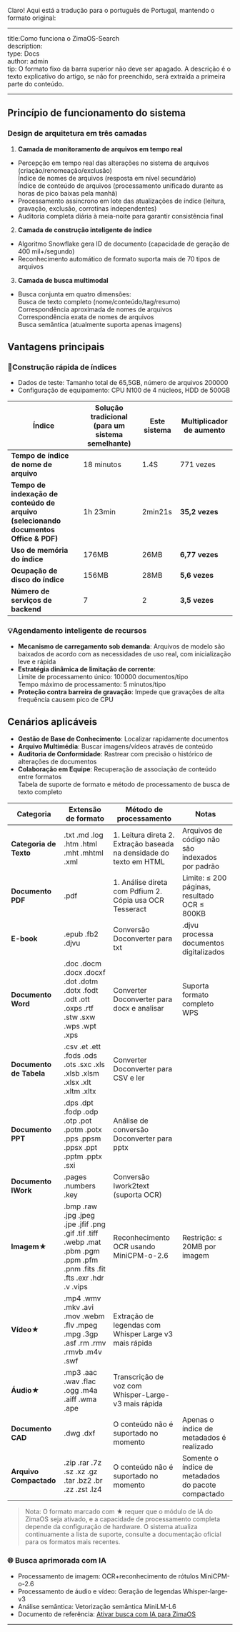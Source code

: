 Claro! Aqui está a tradução para o português de Portugal, mantendo o formato original:

---

title:Como funciona o ZimaOS-Search  
description:  
type: Docs  
author: admin  
tip: O formato fixo da barra superior não deve ser apagado. A descrição é o texto explicativo do artigo, se não for preenchido, será extraída a primeira parte do conteúdo.

---  
## Princípio de funcionamento do sistema  
### Design de arquitetura em três camadas  
1. **Camada de monitoramento de arquivos em tempo real**  
- Percepção em tempo real das alterações no sistema de arquivos (criação/renomeação/exclusão)  
Índice de nomes de arquivos (resposta em nível secundário)  
Índice de conteúdo de arquivos (processamento unificado durante as horas de pico baixas pela manhã)  
- Processamento assíncrono em lote das atualizações de índice (leitura, gravação, exclusão, corrotinas independentes)  
- Auditoria completa diária à meia-noite para garantir consistência final  
2. **Camada de construção inteligente de índice**  
- Algoritmo Snowflake gera ID de documento (capacidade de geração de 400 mil+/segundo)  
- Reconhecimento automático de formato suporta mais de 70 tipos de arquivos  
3. **Camada de busca multimodal**  
- Busca conjunta em quatro dimensões:  
Busca de texto completo (nome/conteúdo/tag/resumo)  
Correspondência aproximada de nomes de arquivos  
Correspondência exata de nomes de arquivos  
Busca semântica (atualmente suporta apenas imagens)  

## Vantagens principais  
### 🚀Construção rápida de índices  
- Dados de teste: Tamanho total de 65,5GB, número de arquivos 200000  
- Configuração de equipamento: CPU N100 de 4 núcleos, HDD de 500GB  

| **Índice** | **Solução tradicional (para um sistema semelhante)** | **Este sistema** | **Multiplicador de aumento** |  
| - | - | - | - |  
| **Tempo de índice de nome de arquivo** | 18 minutos | 1.4S | 771 vezes |  
| **Tempo de indexação de conteúdo de arquivo (selecionando documentos Office & PDF)** | 1h 23min | 2min21s | **35,2 vezes** |  
| **Uso de memória do índice** | 176MB | 26MB | **6,77 vezes** |  
| **Ocupação de disco do índice** | 156MB | 28MB | **5,6 vezes** |  
| **Número de serviços de backend** | 7 | 2 | **3,5 vezes** |  

### 💡Agendamento inteligente de recursos  
- **Mecanismo de carregamento sob demanda**: Arquivos de modelo são baixados de acordo com as necessidades de uso real, com inicialização leve e rápida  
- **Estratégia dinâmica de limitação de corrente**:  
Limite de processamento único: 100000 documentos/tipo  
Tempo máximo de processamento: 5 minutos/tipo  
- **Proteção contra barreira de gravação**: Impede que gravações de alta frequência causem pico de CPU  

## Cenários aplicáveis  
- **Gestão de Base de Conhecimento**: Localizar rapidamente documentos  
- **Arquivo Multimédia**: Buscar imagens/vídeos através de conteúdo  
- **Auditoria de Conformidade**: Rastrear com precisão o histórico de alterações de documentos  
- **Colaboração em Equipe**: Recuperação de associação de conteúdo entre formatos  
Tabela de suporte de formato e método de processamento de busca de texto completo  

| Categoria | Extensão de formato | Método de processamento | Notas |  
| - | - | - | - |  
| **Categoria de Texto** | .txt .md .log .htm .html .mht .mhtml .xml | 1. Leitura direta 2. Extração baseada na densidade do texto em HTML | Arquivos de código não são indexados por padrão |  
| **Documento PDF** | .pdf | 1. Análise direta com Pdfium 2. Cópia usa OCR Tesseract | Limite: ≤ 200 páginas, resultado OCR ≤ 800KB |  
| **E-book** | .epub .fb2 .djvu | Conversão Doconverter para txt | .djvu processa documentos digitalizados |  
| **Documento Word** | .doc .docm .docx .docxf .dot .dotm .dotx .fodt .odt .ott .oxps .rtf .stw .sxw .wps .wpt .xps | Converter Doconverter para docx e analisar | Suporta formato completo WPS |  
| **Documento de Tabela** | .csv .et .ett .fods .ods .ots .sxc .xls .xlsb .xlsm .xlsx .xlt .xltm .xltx | Converter Doconverter para CSV e ler |  |  
| **Documento PPT** | .dps .dpt .fodp .odp .otp .pot .potm .potx .pps .ppsm .ppsx .ppt .pptm .pptx .sxi | Análise de conversão Doconverter para pptx |  |  
| **Documento IWork** | .pages .numbers .key | Conversão Iwork2text (suporta OCR) |  |  
| **Imagem**★ | .bmp .raw .jpg .jpeg .jpe .jfif .png .gif .tif .tiff .webp .mat .pbm .pgm .ppm .pfm .pnm .fits .fit .fts .exr .hdr .v .vips | Reconhecimento OCR usando MiniCPM-o-2.6 | Restrição: ≤ 20MB por imagem |  
| **Vídeo**★ | .mp4 .wmv .mkv .avi .mov .webm .flv .mpeg .mpg .3gp .asf .rm .rmv .rmvb .m4v .swf | Extração de legendas com Whisper Large v3 mais rápida |  |  
| **Áudio**★ | .mp3 .aac .wav .flac .ogg .m4a .aiff .wma .ape | Transcrição de voz com Whisper-Large-v3 mais rápida |  |  
| **Documento CAD** | .dwg .dxf | O conteúdo não é suportado no momento | Apenas o índice de metadados é realizado |  
| **Arquivo Compactado** | .zip .rar .7z .sz .xz .gz .tar .bz2 .br .zz .zst .lz4 | O conteúdo não é suportado no momento | Somente o índice de metadados do pacote compactado |

> Nota: O formato marcado com ★ requer que o módulo de IA do ZimaOS seja ativado, e a capacidade de processamento completa depende da configuração de hardware. O sistema atualiza continuamente a lista de suporte, consulte a documentação oficial para os formatos mais recentes.  

### 🌐 Busca aprimorada com IA  
- Processamento de imagem: OCR+reconhecimento de rótulos MiniCPM-o-2.6  
- Processamento de áudio e vídeo: Geração de legendas Whisper-large-v3  
- Análise semântica: Vetorização semântica MiniLM-L6  
- Documento de referência: [Ativar busca com IA para ZimaOS](https://www.zimaspace.com/docs/zimaos/Enable-AI)

---
